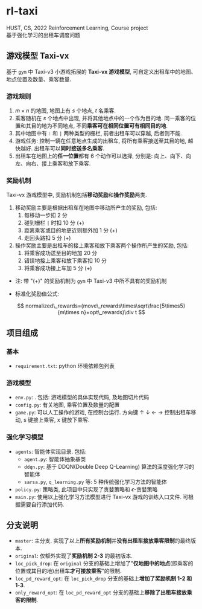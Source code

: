 # rl-taxi
HUST, CS, 2022 Reinforcement Learning, Course project  
基于强化学习的出租车调度问题

## 游戏模型 Taxi-vx
基于 `gym` 中 Taxi-v3 小游戏拓展的 **Taxi-vx 游戏模型**, 可自定义出租车中的地图、地点位置及数量、乘客数量.
### 游戏规则
1. $m\times n$ 的地图, 地图上有 $s$ 个地点, $t$ 名乘客.
2. 乘客随机在 $s$ 个地点中出现, 并将其他地点中的一个作为目的地. 同一乘客的位置和其目的地为不同地点, 不同**乘客可在相同位置可有相同目的地**.
3. 其中地图中有 `:` 和 `|` 两种类型的栅栏, 前者出租车可以穿越, 后者则不能.  
4. 游戏任务: 控制一辆在任意地点生成的出租车, 将所有乘客接送至其目的地, 越快越好. 出租车可以**同时接送多名乘客**.
5. 出租车在地图上的**任一位置**都有 6 个动作可以选择, 分别是: 向上、向下、向左、向右、接上乘客和放下乘客.
### 奖励机制
Taxi-vx 游戏模型中, 奖励机制包括**移动奖励**和**操作奖励**两类.
1. 移动奖励主要是根据出租车在地图中移动所产生的奖励, 包括:
    1. 每移动一步扣 2 分
    2. 碰到栅栏 `|` 时扣 10 分 (+)
    3. 距离乘客或目的地更近则额外加 1 分 (+)
    4. 走回头路扣 5 分 (+)
2. 操作奖励主要是出租车的接上乘客和放下乘客两个操作所产生的奖励, 包括: 
    1. 将乘客成功送至目的地加 20 分
    2. 错误地接上乘客和放下乘客扣 10 分
    3. 将乘客成功接上车加 5 分 (+)
* 注: 带 "(+)" 的奖励机制为 `gym` 中 Taxi-v3 中所不具有的奖励机制

* 标准化奖励值公式:   

$$
normalized\_rewards=(move\_rewards\times\sqrt\frac{5\times5}{m\times n}+opt\_rewards)\div t
$$

## 项目组成
### 基本
* `requirement.txt`: python 环境依赖包列表
### 游戏模型
* `env.py`: . 包括: 游戏模型的具体实现代码, 及地图切片代码
* `config.py`: 有关地图, 乘客位置及数量的配置
* `game.py`: 可以人工操作的游戏, 在控制台运行. 方向键 ↑ ↓ ← → 控制出租车移动, s 键接上乘客, x 键放下乘客.
### 强化学习模型
* `agents`: 智能体实现目录. 包括:
  * `agent.py`: 智能体抽象基类
  * `ddqn.py`: 基于 DDQN(Double Deep Q-Learning) 算法的深度强化学习的智能体
  * `sarsa.py`, `q_learning.py` 等: 5 种传统强化学习方法的智能体
* `policy.py`: 策略类, 此项目中只实现了贪婪策略和 $\epsilon$-贪婪策略
* `main.py`: 使用以上强化学习方法模型进行 Taxi-vx 游戏的训练入口文件. 可根据需要自行添加代码.

## 分支说明
* `master`: 主分支. 实现了以上**所有奖励机制**并**没有出租车接放乘客限制**的最终版本.
* `original`: 仅额外实现了**奖励机制 2-3** 的最初版本.
* `loc_pick_drop`: 在 `original` 分支的基础上增加了"**仅地图中的地点**(即乘客的位置或其目的地)出租车**才可接放乘客**"的限制.
* `loc_pd_reward_opt`: 在 `loc_pick_drop` 分支的基础上**增加了奖励机制 1-2 和 1-3**.
* `only_reward_opt`: 在 `loc_pd_reward_opt` 分支的基础上**移除了出租车接放乘客的限制**.
